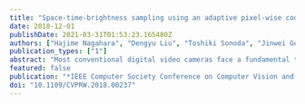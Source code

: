 ```yaml
---
title: "Space-time-brightness sampling using an adaptive pixel-wise coded exposure"
date: 2018-12-01
publishDate: 2021-03-31T01:53:23.165480Z
authors: ["Hajime Nagahara", "Dengyu Liu", "Toshiki Sonoda", "Jinwei Gu"]
publication_types: ["1"]
abstract: "Most conventional digital video cameras face a fundamental trade-off between spatial resolution, temporal resolution and dynamic range (i.e., brightness resolution) because of a limited bandwidth for data transmission. A few recent studies have shown that with non-uniform space-time sampling, such as that implemented with pixel-wise coded exposure, one can go beyond this trade-off and achieve high efficiency for scene capture. However, in these studies, the sampling schemes were pre-defined and independent of the target scene content. In this paper, we propose an adaptive space-time-brightness sampling method to further improve the efficiency of video capture. The proposed method adaptively updates a pixel-wise coded exposure pattern using the information analyzed from previously captured frames. We built a prototype camera that enables adaptive coding of patterns online to show the feasibility of the proposed adaptive coded exposure method. Simulation and experimental results show that the adaptive space-time-brightness sampling scheme achieves more accurate video reconstruction results and high dynamic range with less computational cost, than previous method. To the best of our knowledge, our prototype is the first implementation of an adaptive pixel-wise coded exposure camera."
featured: false
publication: "*IEEE Computer Society Conference on Computer Vision and Pattern Recognition Workshops*"
doi: "10.1109/CVPRW.2018.00237"
---
```


